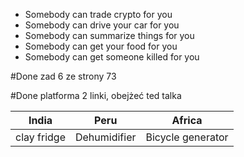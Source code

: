 - Somebody can trade crypto for you
- Somebody can drive your car for you
- Somebody can summarize things for you
- Somebody can get your food for you
- Somebody can get someone killed for you 

#Done zad 6 ze strony 73

#Done platforma 2 linki, obejżeć ted talka


| India       | Peru         | Africa            |
| ----------- | ------------ | ----------------- |
| clay fridge | Dehumidifier | Bicycle generator |

